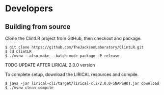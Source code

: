 # Developers


## Building from source



Clone the ClintLR project from GitHub, then checkout and package.

```
$ git clone https://github.com/TheJacksonLaboratory/ClintLR.git
$ cd ClintLR
$ ./mvnw --also-make --batch-mode package -P release
```

TODO UPDATE AFTER LIRICAL 2.0.0 version

To complete setup, download the LIRICAL resources and compile.

```
$ java -jar lirical-cli/target/lirical-cli-2.0.0-SNAPSHOT.jar download
$ ./mvnw clean compile
```


